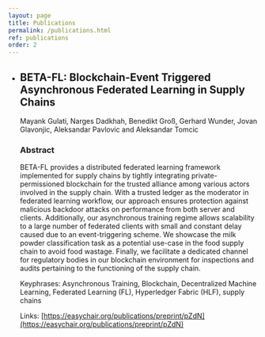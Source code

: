 ```yaml
---
layout: page
title: Publications
permalink: /publications.html
ref: publications
order: 2
---
```


- ## BETA-FL: Blockchain-Event Triggered Asynchronous Federated Learning in Supply Chains
    Mayank Gulati, Narges Dadkhah, Benedikt Groß, Gerhard Wunder, Jovan Glavonjic, Aleksandar Pavlovic and Aleksandar Tomcic

    ### Abstract

    BETA-FL provides a distributed federated learning framework implemented for supply chains by tightly integrating private-permissioned blockchain for the trusted alliance among various actors involved in the supply chain. With a trusted ledger as the moderator in federated learning workflow, our approach ensures protection against malicious backdoor attacks on performance from both server and clients. Additionally, our asynchronous training regime allows scalability to a large number of federated clients with small and constant delay caused due to an event-triggering scheme. We showcase the milk powder classification task as a potential use-case in the food supply chain to avoid food wastage. Finally, we facilitate a dedicated channel for regulatory bodies in our blockchain environment for inspections and audits pertaining to the functioning of the supply chain.

    Keyphrases: Asynchronous Training, Blockchain, Decentralized Machine Learning, Federated Learning (FL), Hyperledger Fabric (HLF), supply chains

    Links:	[https://easychair.org/publications/preprint/pZdN](https://easychair.org/publications/preprint/pZdN)
